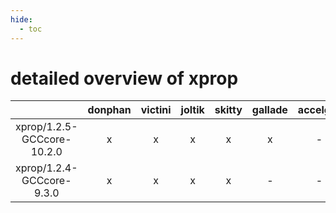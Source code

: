 ```yaml
---
hide:
  - toc
---
```


detailed overview of xprop
==========================

| |donphan|victini|joltik|skitty|gallade|accelgor|swalot|doduo|
| :---: | :---: | :---: | :---: | :---: | :---: | :---: | :---: | :---: |
|xprop/1.2.5-GCCcore-10.2.0|x|x|x|x|x|-|x|x|
|xprop/1.2.4-GCCcore-9.3.0|x|x|x|x|-|-|x|x|
